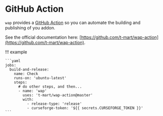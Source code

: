 # GitHub Action

`wap` provides a [GitHub Action](https://docs.github.com/en/actions) so you can automate the
building and publishing of you addon.

See the official documentation here:
[https://github.com/t-mart/wap-action](https://github.com/t-mart/wap-action).

!!! example

    ```yaml
    jobs:
      build-and-release:
        name: Check
        runs-on: 'ubuntu-latest'
        steps:
          # do other steps, and then...
          - name: 'wap'
            uses: 't-mart/wap-action@master'
            with:
              - release-type: 'release'
              - curseforge-token: '${{ secrets.CURSEFORGE_TOKEN }}'
    ```
